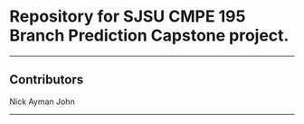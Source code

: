# Repository for SJSU CMPE 195 __Branch Prediction__ Capstone project.

-----

## Contributors
Nick
Ayman
John

--- 